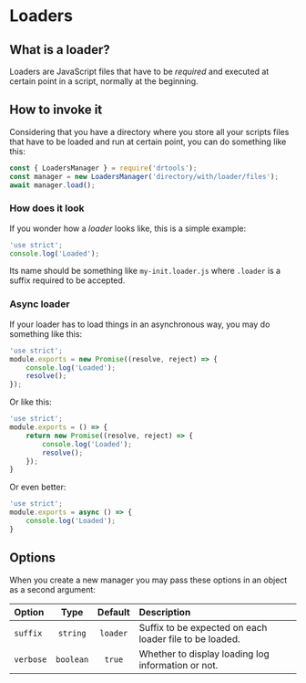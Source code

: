 <!-- version-check:0.15.4 -->
<!-- version-warning -->
<!-- /version-warning -->

# Loaders

## What is a loader?
Loaders are JavaScript files that have to be _required_ and executed at certain
point in a script, normally at the beginning.

## How to invoke it
Considering that you have a directory where you store all your scripts files
that have to be loaded and run at certain point, you can do something like this:
```javascript
const { LoadersManager } = require('drtools');
const manager = new LoadersManager('directory/with/loader/files');
await manager.load();
```

### How does it look
If you wonder how a _loader_ looks like, this is a simple example:
```javascript
'use strict';
console.log('Loaded');
```
Its name should be something like `my-init.loader.js` where `.loader` is a suffix
required to be accepted.

### Async loader
If your loader has to load things in an asynchronous way, you may do something
like this:
```javascript
'use strict';
module.exports = new Promise((resolve, reject) => {
    console.log('Loaded');
    resolve();
});
```
Or like this:
```javascript
'use strict';
module.exports = () => {
    return new Promise((resolve, reject) => {
        console.log('Loaded');
        resolve();
    });
}
```
Or even better:
```javascript
'use strict';
module.exports = async () => {
    console.log('Loaded');
}
```

## Options
When you create a new manager you may pass these options in an object as a second
argument:

| Option    |    Type   |  Default | Description                                             |
|:----------|:---------:|:--------:|:--------------------------------------------------------|
| `suffix`  |  `string` | `loader` | Suffix to be expected on each loader file to be loaded. |
| `verbose` | `boolean` |  `true`  | Whether to display loading log information or not.      |
